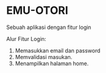 # EMU-OTORI
Sebuah aplikasi dengan fitur login

Alur Fitur Login:
1. Memasukkan email dan password 
2. Memvalidasi masukan.
3. Menampilkan halaman home.
